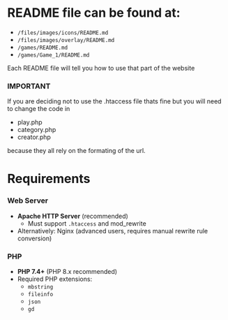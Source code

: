 # README file can be found at:

* `/files/images/icons/README.md`
* `/files/images/overlay/README.md`
* `/games/README.md`
* `/games/Game_1/README.md`

Each README file will tell you how to use that part of the website

### IMPORTANT

If you are deciding not to use the .htaccess file thats fine but you will need to change the code in

* play.php
* category.php
* creator.php

because they all rely on the formating of the url.

# Requirements

### Web Server

- **Apache HTTP Server** (recommended)
  - Must support `.htaccess` and mod_rewrite
- Alternatively: Nginx (advanced users, requires manual rewrite rule conversion)

### PHP

- **PHP 7.4+** (PHP 8.x recommended)
- Required PHP extensions:
  - `mbstring`
  - `fileinfo`
  - `json`
  - `gd`
